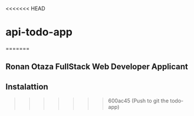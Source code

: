 <<<<<<< HEAD
# api-todo-app
=======
## Ronan Otaza FullStack Web Developer Applicant

## Instalattion 


>>>>>>> 600ac45 (Push to git the todo-app)
